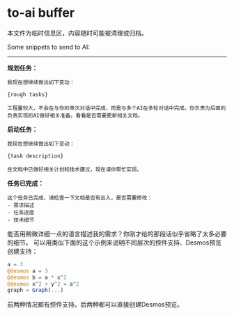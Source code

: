 # to-ai buffer

本文件为临时信息区，内容随时可能被清理或归档。

Some snippets to send to AI:

---

**规划任务：**
```
我现在想继续做出如下变动：

{rough tasks}

工程量较大，不会在与你的单次对话中完成，而是与多个AI在多轮对话中完成。你负责为后面的负责实现的AI做好相关准备。看看是否需要更新相关文档。
```

**启动任务：**
```
我现在想继续做出如下变动：

{task description}

在文档中已做好相关计划和技术建议，现在请你帮忙实现。
```

**任务已完成：**
```
这个任务已完成，请检查一下文档是否有出入，是否需要修改：
- 需求描述
- 任务进度
- 技术细节
```



能否用稍微详细一点的语言描述我的需求？你刚才给的那段话似乎省略了太多必要的细节。
可以用类似下面的这个示例来说明不同层次的控件支持、Desmos预览创建支持：
```julia
a = 3
@desmos a = 3
@desmos b = a * x^2
@desmos x^2 + y^2 = a^2
graph = Graph(...)
```
前两种情况都有控件支持。后两种都可以直接创建Desmos预览。
